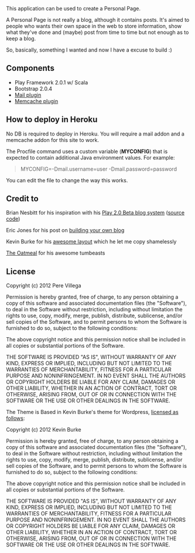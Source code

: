

This application can be used to create a Personal Page.

A Personal Page is not really a blog, although it contains posts. It's aimed to people who wants their own space in the web to store information, show what they've done and (maybe) post from time to time but not enough as to keep a blog.

So, basically, something I wanted and now I have a excuse to build :)

## Components

+ Play Framework 2.0.1 w/ Scala
+ Bootstrap 2.0.4
+ [Mail plugin][1]
+ [Memcache plugin][2]


## How to deploy in Heroku

No DB is required to deploy in Heroku. You will require a mail addon and a memcache addon for this site to work.

The Procfile command uses a custom variable (**MYCONFIG**) that is expected to contain additional Java environment values. For example:

> MYCONFIG=-Dmail.username=user -Dmail.password=password

You can edit the file to change the way this works.


## Credit to

Brian Nesbitt for his inspiration with his [Play 2.0 Beta blog system][3] ([source code][4])

Eric Jones for his post on [building your own blog][5]

Kevin Burke for his [awesome layout][6] which he let me copy shamelessly

[The Oatmeal][8] for his awesome tumbeasts


## License

Copyright (c) 2012 Pere Villega

Permission is hereby granted, free of charge, to any person obtaining a copy of this software and associated documentation files (the "Software"), to deal in the Software without restriction, including without limitation the rights to use, copy, modify, merge, publish, distribute, sublicense, and/or sell copies of the Software, and to permit persons to whom the Software is furnished to do so, subject to the following conditions:

The above copyright notice and this permission notice shall be included in all copies or substantial portions of the Software.

THE SOFTWARE IS PROVIDED "AS IS", WITHOUT WARRANTY OF ANY KIND, EXPRESS OR IMPLIED, INCLUDING BUT NOT LIMITED TO THE WARRANTIES OF MERCHANTABILITY, FITNESS FOR A PARTICULAR PURPOSE AND NONINFRINGEMENT. IN NO EVENT SHALL THE AUTHORS OR COPYRIGHT HOLDERS BE LIABLE FOR ANY CLAIM, DAMAGES OR OTHER LIABILITY, WHETHER IN AN ACTION OF CONTRACT, TORT OR OTHERWISE, ARISING FROM, OUT OF OR IN CONNECTION WITH THE SOFTWARE OR THE USE OR OTHER DEALINGS IN THE SOFTWARE.


The Theme is Based in Kevin Burke's theme for Wordpress, [licensed as follows][7]:

Copyright (c) 2012 Kevin Burke

Permission is hereby granted, free of charge, to any person obtaining a copy of this software and associated documentation files (the "Software"), to deal in the Software without restriction, including without limitation the rights to use, copy, modify, merge, publish, distribute, sublicense, and/or sell copies of the Software, and to permit persons to whom the Software is furnished to do so, subject to the following conditions:

The above copyright notice and this permission notice shall be included in all copies or substantial portions of the Software.

THE SOFTWARE IS PROVIDED "AS IS", WITHOUT WARRANTY OF ANY KIND, EXPRESS OR IMPLIED, INCLUDING BUT NOT LIMITED TO THE WARRANTIES OF MERCHANTABILITY, FITNESS FOR A PARTICULAR PURPOSE AND NONINFRINGEMENT. IN NO EVENT SHALL THE AUTHORS OR COPYRIGHT HOLDERS BE LIABLE FOR ANY CLAIM, DAMAGES OR OTHER LIABILITY, WHETHER IN AN ACTION OF CONTRACT, TORT OR OTHERWISE, ARISING FROM, OUT OF OR IN CONNECTION WITH THE SOFTWARE OR THE USE OR OTHER DEALINGS IN THE SOFTWARE.



[1]: https://github.com/typesafehub/play-plugins/tree/master/mailer
[2]: https://github.com/mumoshu/play2-memcached
[3]: http://nesbot.com/2011/11/22/now-running-on-play-2-beta
[4]: https://github.com/briannesbitt/nesbot.com
[5]: http://erjjones.github.com/blog/How-I-built-my-blog-in-one-day/
[6]: http://kev.inburke.com/
[7]: https://bitbucket.org/kevinburke/blog-design/src/8119db77e1c1/LICENSE
[8]: http://theoatmeal.com/

